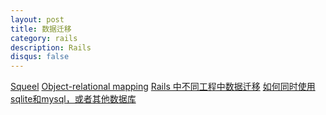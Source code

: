 ```yaml
---
layout: post
title: 数据迁移
category: rails
description: Rails
disqus: false
---
```


[Squeel](http://railscasts.com/episodes/354-squeel)
[Object-relational mapping](https://www.ruby-toolbox.com/categories/orm)
[Rails 中不同工程中数据迁移](http://ruby-china.org/topics/13505)
[如何同时使用sqlite和mysql，或者其他数据库](http://ruby-china.org/topics/4471)